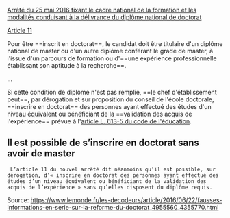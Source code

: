 [Arrêté du 25 mai 2016 fixant le cadre national de la formation et les modalités conduisant à la délivrance du diplôme national de doctorat](https://www.legifrance.gouv.fr/loda/id/JORFTEXT000032587086/)


[Article 11](https://www.legifrance.gouv.fr/loda/article_lc/LEGIARTI000032588131)

Pour être ==inscrit en doctorat==, le candidat doit être titulaire d'un diplôme national de master ou d'un autre diplôme conférant le grade de master, à l'issue d'un parcours de formation ou d'==une expérience professionnelle établissant son aptitude à la recherche==.

...

Si cette condition de diplôme n'est pas remplie, ==le chef d'établissement peut==, par dérogation et sur proposition du conseil de l'école doctorale, ==inscrire en doctorat== des personnes ayant effectué des études d'un niveau équivalent ou bénéficiant de la ==validation des acquis de l'expérience== prévue à l'[article L. 613-5 du code de l'éducation](https://www.legifrance.gouv.fr/affichCodeArticle.do?cidTexte=LEGITEXT000006071191&idArticle=LEGIARTI000006525198&dateTexte=&categorieLien=cid).



## Il est possible de s’inscrire en doctorat sans avoir de master

	 L’article 11 du nouvel arrêté dit néanmoins qu’il est possible, sur dérogation, d’« inscrire en doctorat des personnes ayant effectué des études d’un niveau équivalent ou bénéficiant de la validation des acquis de l’expérience » sans qu’elles disposent du diplôme requis.

Source:
https://www.lemonde.fr/les-decodeurs/article/2016/06/22/fausses-informations-en-serie-sur-la-reforme-du-doctorat_4955560_4355770.html
